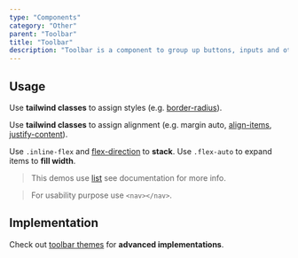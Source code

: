 ```yaml
---
type: "Components"
category: "Other"
parent: "Toolbar"
title: "Toolbar"
description: "Toolbar is a component to group up buttons, inputs and other content."
---
```


## Usage

Use **tailwind classes** to assign styles (e.g. [border-radius](https://tailwindcss.com/docs/border-radius)).

Use **tailwind classes** to assign alignment (e.g. margin auto, [align-items](https://tailwindcss.com/docs/align-items), [justify-content](https://tailwindcss.com/docs/justify-content)).

Use `.inline-flex` and [flex-direction](https://tailwindcss.com/docs/flex-direction) to **stack**. Use `.flex-auto` to expand items to **fill width**.

> This demos use [list](/components/list) see documentation for more info.

> For usability purpose use `<nav></nav>`.

<demo>
  <demoinline src="demos/components/toolbar/usage">
  </demoinline>
</demo>

## Implementation

Check out [toolbar themes](/themes/toolbar) for **advanced implementations**.

<demo>
  <div class="gatsby_demo_item" data-iframe="demos/themes/animation/collapse-animation-v1">
  </div>
</demo>
